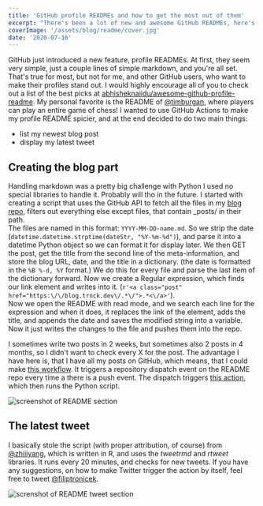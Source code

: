 ```yaml
---
title: 'GitHub profile READMEs and how to get the most out of them'
excerpt: "There's been a lot of new and awesome GitHub READMEs, here's a guide on how to make yourself one, too!"
coverImage: '/assets/blog/readme/cover.jpg'
date: '2020-07-16'
---
```


GitHub just introduced a new feature, profile READMEs. At first, they seem very simple, just a couple lines of simple markdown, and you're all set. That's true for most, but not for me, and other GitHub users, who want to make their profiles stand out. I would highly encourage all of you to check out a list of the best picks at [abhisheknaiidu/awesome-github-profile-readme](https://github.com/abhisheknaiidu/awesome-github-profile-readme). My personal favorite is the README of [@timburgan](https://github.com/timburgan), where players can play an entire game of chess! I wanted to use GitHub Actions to make my profile README spicier, and at the end decided to do two main things:
* list my newest blog post
* display my latest tweet

## Creating the blog part
Handling markdown was a pretty big challenge with Python I used no special libraries to handle it. Probably will tho in the future. I started with creating a script that uses the GitHub API to fetch all the files in my [blog repo](https://github.com/filiptronicek/filiptronicek.github.io), filters out everything else except files, that contain \_posts/ in their path.   
The files are named in this format:  `YYYY-MM-DD-name.md`. So we strip the date (```datetime.datetime.strptime(dateStr, "%Y-%m-%d")```), and parse it into a datetime Python object so we can format it for display later.
We then GET the post, get the title from the second line of the meta-information, and store the blog URL, date, and the title in a dictionary. (the date is formatted in the `%B %-d, %Y` format.) We do this for every file and parse the last item of the dictionary forward.
Now we create a Regular expression, which finds our link element and writes into it. (`r'<a class="post" href="https:\/\/blog.trnck.dev\/.*\/">.*<\/a>'`).  
Now we open the README with read mode, and we search each line for the expression and when it does, it replaces the link of the element, adds the title, and appends the date and saves the modified string into a variable. Now it just writes the changes to the file and pushes them into the repo.

I sometimes write two posts in 2 weeks, but sometimes also 2 posts in 4 months, so I didn't want to check every X for the post. The advantage I have here is, that I have all my posts on GitHub, which means, that I could make [this workflow](https://github.com/filiptronicek/filiptronicek.github.io/blob/master/.github/workflows/post.yml). It triggers a repository dispatch event on the README repo every time a there is a push event. The dispatch triggers [this action](https://github.com/filiptronicek/filiptronicek/blob/master/.github/workflows/update_blog.yml), which then runs the Python script.

![screenshot of README section](https://raw.githubusercontent.com/filiptronicek/filiptronicek.github.io/master/assets/blog/uploads/Screenshot_2020-07-16%20filiptronicek%20filiptronicek.png)
## The latest tweet
I basically stole the script (with proper attribution, of course) from [@zhiiiyang](https://github.com/zhiiiyang/), which is written in R, and uses the *tweetrmd* and *rtweet* libraries. It runs every 20 minutes, and checks for new tweets. If you have any suggestions, on how to make Twitter trigger the action by itself, feel free to tweet [@filiptronicek](https://twitter.com/filiptronicek).

![screnshot of README tweet section](https://raw.githubusercontent.com/filiptronicek/filiptronicek.github.io/master/assets/blog/uploads/Screenshot_2020-07-16%20filiptronicek%20filiptronicek(1).png)
